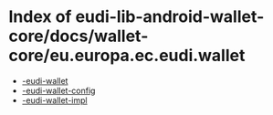 # Index of eudi-lib-android-wallet-core/docs/wallet-core/eu.europa.ec.eudi.wallet

- [-eudi-wallet](/eudi-lib-android-wallet-core/docs/wallet-core/eu.europa.ec.eudi.wallet/-eudi-wallet/)
- [-eudi-wallet-config](/eudi-lib-android-wallet-core/docs/wallet-core/eu.europa.ec.eudi.wallet/-eudi-wallet-config/)
- [-eudi-wallet-impl](/eudi-lib-android-wallet-core/docs/wallet-core/eu.europa.ec.eudi.wallet/-eudi-wallet-impl/)